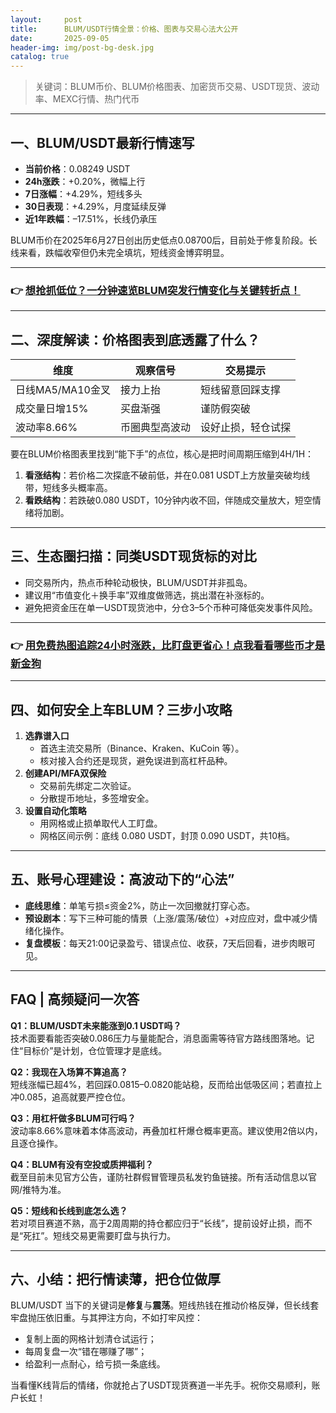 ```yaml
---
layout:     post
title:      BLUM/USDT行情全景：价格、图表与交易心法大公开
date:       2025-09-05
header-img: img/post-bg-desk.jpg
catalog: true
---
```


> 关键词：BLUM币价、BLUM价格图表、加密货币交易、USDT现货、波动率、MEXC行情、热门代币

---

## 一、BLUM/USDT最新行情速写
- **当前价格**：0.08249 USDT  
- **24h涨跌**：+0.20%，微幅上行  
- **7日涨幅**：+4.29%，短线多头  
- **30日表现**：+4.29%，月度延续反弹  
- **近1年跌幅**：–17.51%，长线仍承压  

BLUM币价在2025年6月27日创出历史低点0.08700后，目前处于修复阶段。长线来看，跌幅收窄但仍未完全填坑，短线资金博弈明显。

---

### 👉 [想抢抓低位？一分钟速览BLUM突发行情变化与关键转折点！](https://okxdog.com/)

---

## 二、深度解读：价格图表到底透露了什么？
| **维度** | **观察信号** | **交易提示** |
|----------|--------------|--------------|
| 日线MA5/MA10金叉 | 接力上抬 | 短线留意回踩支撑 |
| 成交量日增15% | 买盘渐强 | 谨防假突破 |
| 波动率8.66% | 币圈典型高波动 | 设好止损，轻仓试探 |

要在BLUM价格图表里找到“能下手”的点位，核心是把时间周期压缩到4H/1H：  
1. **看涨结构**：若价格二次探底不破前低，并在0.081 USDT上方放量突破均线带，短线多头概率高。  
2. **看跌结构**：若跌破0.080 USDT，10分钟内收不回，伴随成交量放大，短空情绪将加剧。  

---

## 三、生态圈扫描：同类USDT现货标的对比
- 同交易所内，热点币种轮动极快，BLUM/USDT并非孤岛。  
- 建议用“市值变化＋换手率”双维度做筛选，挑出潜在补涨标的。  
- 避免把资金压在单一USDT现货池中，分仓3–5个币种可降低突发事件风险。

---

### 👉 [用免费热图追踪24小时涨跌，比盯盘更省心！点我看看哪些币才是新金狗](https://okxdog.com/)

---

## 四、如何安全上车BLUM？三步小攻略
1. **选靠谱入口**  
   - 首选主流交易所（Binance、Kraken、KuCoin 等）。  
   - 核对接入合约还是现货，避免误进到高杠杆品种。  
2. **创建API/MFA双保险**  
   - 交易前先绑定二次验证。  
   - 分散提币地址，多签增安全。  
3. **设置自动化策略**  
   - 用网格或止损单取代人工盯盘。  
   - 网格区间示例：底线 0.080 USDT，封顶 0.090 USDT，共10档。  

---

## 五、账号心理建设：高波动下的“心法”
- **底线思维**：单笔亏损≤资金2%，防止一次回撤就打穿心态。  
- **预设剧本**：写下三种可能的情景（上涨/震荡/破位）+对应应对，盘中减少情绪化操作。  
- **复盘模板**：每天21:00记录盈亏、错误点位、收获，7天后回看，进步肉眼可见。

---

## FAQ | 高频疑问一次答
**Q1：BLUM/USDT未来能涨到0.1 USDT吗？**  
技术面要看能否突破0.086压力与量能配合，消息面需等待官方路线图落地。记住“目标价”是计划，仓位管理才是底线。  

**Q2：我现在入场算不算追高？**  
短线涨幅已超4%，若回踩0.0815–0.0820能站稳，反而给出低吸区间；若直拉上冲0.085，追高就要严控仓位。  

**Q3：用杠杆做多BLUM可行吗？**  
波动率8.66%意味着本体高波动，再叠加杠杆爆仓概率更高。建议使用2倍以内，且逐仓操作。  

**Q4：BLUM有没有空投或质押福利？**  
截至目前未见官方公告，谨防社群假冒管理员私发钓鱼链接。所有活动信息以官网/推特为准。  

**Q5：短线和长线到底怎么选？**  
若对项目赛道不熟，高于2周周期的持仓都应归于“长线”，提前设好止损，而不是“死扛”。短线交易更需要盯盘与执行力。  

---

## 六、小结：把行情读薄，把仓位做厚
BLUM/USDT 当下的关键词是**修复**与**震荡**。短线热钱在推动价格反弹，但长线套牢盘抛压依旧重。与其押注方向，不如打牢风控：  
- 复制上面的网格计划清仓试运行；  
- 每周复盘一次“错在哪赚了哪”；  
- 给盈利一点耐心，给亏损一条底线。  

当看懂K线背后的情绪，你就抢占了USDT现货赛道一半先手。祝你交易顺利，账户长虹！